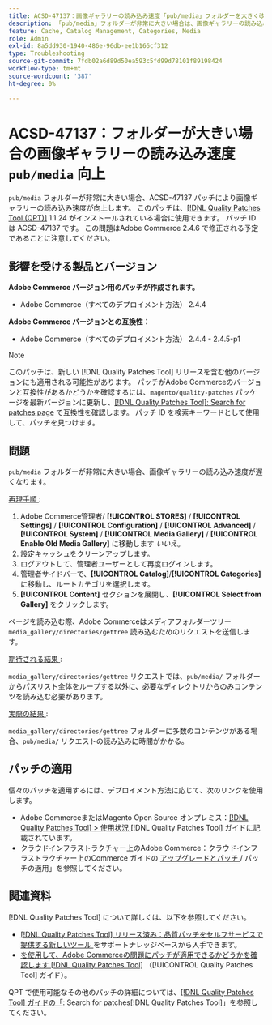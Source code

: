 ```yaml
---
title: ACSD-47137：画像ギャラリーの読み込み速度「pub/media」フォルダーを大きく改善
description: 「pub/media」フォルダーが非常に大きい場合は、画像ギャラリーの読み込み速度を向上させるために ACSD-47137 パッチを適用します。
feature: Cache, Catalog Management, Categories, Media
role: Admin
exl-id: 8a5dd930-1940-486e-96db-ee1b166cf312
type: Troubleshooting
source-git-commit: 7fdb02a6d89d50ea593c5fd99d78101f89198424
workflow-type: tm+mt
source-wordcount: '387'
ht-degree: 0%

---
```


# ACSD-47137：フォルダーが大きい場合の画像ギャラリーの読み込み速度 `pub/media` 向上

`pub/media` フォルダーが非常に大きい場合、ACSD-47137 パッチにより画像ギャラリーの読み込み速度が向上します。 このパッチは、[[!DNL Quality Patches Tool (QPT)]](https://experienceleague.adobe.com/ja/docs/commerce-operations/tools/quality-patches-tool/quality-patches-tool-to-self-serve-quality-patches) 1.1.24 がインストールされている場合に使用できます。 パッチ ID は ACSD-47137 です。 この問題はAdobe Commerce 2.4.6 で修正される予定であることに注意してください。

## 影響を受ける製品とバージョン

**Adobe Commerce バージョン用のパッチが作成されます。**
* Adobe Commerce（すべてのデプロイメント方法） 2.4.4

**Adobe Commerce バージョンとの互換性：**
* Adobe Commerce（すべてのデプロイメント方法） 2.4.4 - 2.4.5-p1

>[!NOTE]
>
>このパッチは、新しい [!DNL Quality Patches Tool] リリースを含む他のバージョンにも適用される可能性があります。 パッチがAdobe Commerceのバージョンと互換性があるかどうかを確認するには、`magento/quality-patches` パッケージを最新バージョンに更新し、[[!DNL Quality Patches Tool]: Search for patches page](https://experienceleague.adobe.com/tools/commerce-quality-patches/index.html?lang=ja) で互換性を確認します。 パッチ ID を検索キーワードとして使用して、パッチを見つけます。

## 問題

`pub/media` フォルダーが非常に大きい場合、画像ギャラリーの読み込み速度が遅くなります。

<u> 再現手順 </u>:

1. Adobe Commerce管理者/ **[!UICONTROL STORES]** / **[!UICONTROL Settings]** / **[!UICONTROL Configuration]** / **[!UICONTROL Advanced]** / **[!UICONTROL System]** / **[!UICONTROL Media Gallery]** / **[!UICONTROL Enable Old Media Gallery]** に移動します _いいえ_。
1. 設定キャッシュをクリーンアップします。
1. ログアウトして、管理者ユーザーとして再度ログインします。
1. 管理者サイドバーで、**[!UICONTROL Catalog]**/**[!UICONTROL Categories]** に移動し、ルートカテゴリを選択します。
1. **[!UICONTROL Content]** セクションを展開し、**[!UICONTROL Select from Gallery]** をクリックします。

ページを読み込む際、Adobe Commerceはメディアフォルダーツリー `media_gallery/directories/gettree` 読み込むためのリクエストを送信します。

<u> 期待される結果 </u>:

`media_gallery/directories/gettree` リクエストでは、`pub/media/` フォルダーからパスリスト全体をループする以外に、必要なディレクトリからのみコンテンツを読み込む必要があります。

<u> 実際の結果 </u>:

`media_gallery/directories/gettree` フォルダーに多数のコンテンツがある場合、`pub/media/` リクエストの読み込みに時間がかかる。

## パッチの適用

個々のパッチを適用するには、デプロイメント方法に応じて、次のリンクを使用します。

* Adobe CommerceまたはMagento Open Source オンプレミス：[[!DNL Quality Patches Tool] > 使用状況 ](/help/tools/quality-patches-tool/usage.md) [!DNL Quality Patches Tool] ガイドに記載されています。
* クラウドインフラストラクチャー上のAdobe Commerce：クラウドインフラストラクチャー上のCommerce ガイドの [ アップグレードとパッチ ](https://experienceleague.adobe.com/docs/commerce-cloud-service/user-guide/develop/upgrade/apply-patches.html?lang=ja)/ パッチの適用」を参照してください。

## 関連資料

[!DNL Quality Patches Tool] について詳しくは、以下を参照してください。

* [[!DNL Quality Patches Tool]  リリース済み：品質パッチをセルフサービスで提供する新しいツール ](https://experienceleague.adobe.com/ja/docs/commerce-operations/tools/quality-patches-tool/quality-patches-tool-to-self-serve-quality-patches) をサポートナレッジベースから入手できます。
* [ を使用して、Adobe Commerceの問題にパッチが適用できるかどうかを確認します  [!DNL Quality Patches Tool]](/help/tools/quality-patches-tool/patches-available-in-qpt/check-patch-for-magento-issue-with-magento-quality-patches.md) （[!UICONTROL Quality Patches Tool] ガイド）。


QPT で使用可能なその他のパッチの詳細については、[[!DNL Quality Patches Tool] ガイドの「](https://experienceleague.adobe.com/tools/commerce-quality-patches/index.html?lang=ja): Search for patches[!DNL Quality Patches Tool]」を参照してください。
